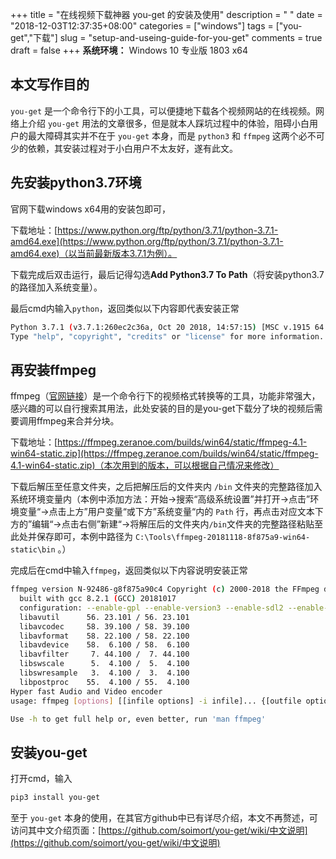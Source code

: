 +++
title = "在线视频下载神器 you-get 的安装及使用"
description = " "
date = "2018-12-03T12:37:35+08:00"
categories = ["windows"]
tags = ["you-get","下载"]
slug = "setup-and-useing-guide-for-you-get"
comments = true
draft = false
+++
**系统环境：** Windows 10 专业版 1803 x64

## 本文写作目的

`you-get` 是一个命令行下的小工具，可以便捷地下载各个视频网站的在线视频。网络上介绍 `you-get` 用法的文章很多，但是就本人踩坑过程中的体验，阻碍小白用户的最大障碍其实并不在于 `you-get` 本身，而是 `python3` 和 `ffmpeg` 这两个必不可少的依赖，其安装过程对于小白用户不太友好，遂有此文。

## 先安装python3.7环境

官网下载windows x64用的安装包即可，

下载地址：[https://www.python.org/ftp/python/3.7.1/python-3.7.1-amd64.exe](https://www.python.org/ftp/python/3.7.1/python-3.7.1-amd64.exe)（以当前最新版本3.7.1为例）。

下载完成后双击运行，最后记得勾选**Add Python3.7 To Path**（将安装python3.7的路径加入系统变量）。

最后cmd内输入`python`，返回类似以下内容即代表安装正常

```bash
Python 3.7.1 (v3.7.1:260ec2c36a, Oct 20 2018, 14:57:15) [MSC v.1915 64 bit (AMD64)] on win32
Type "help", "copyright", "credits" or "license" for more information.
```

## 再安装ffmpeg

ffmpeg（[官网链接](https://www.ffmpeg.org/)）是一个命令行下的视频格式转换等的工具，功能非常强大，感兴趣的可以自行搜索其用法，此处安装的目的是you-get下载分了块的视频后需要调用ffmpeg来合并分块。

下载地址：[https://ffmpeg.zeranoe.com/builds/win64/static/ffmpeg-4.1-win64-static.zip](https://ffmpeg.zeranoe.com/builds/win64/static/ffmpeg-4.1-win64-static.zip)（本次用到的版本，可以根据自己情况来修改）

下载后解压至任意文件夹，之后把解压后的文件夹内 `/bin` 文件夹的完整路径加入系统环境变量内（本例中添加方法：开始->搜索“高级系统设置”并打开->点击”环境变量“->点击上方”用户变量“或下方”系统变量“内的 `Path` 行，再点击对应文本下方的”编辑“->点击右侧”新建“->将解压后的文件夹内`/bin`文件夹的完整路径粘贴至此处并保存即可，本例中路径为 `C:\Tools\ffmpeg-20181118-8f875a9-win64-static\bin` 。）

完成后在cmd中输入`ffmpeg`，返回类似以下内容说明安装正常

```bash
ffmpeg version N-92486-g8f875a90c4 Copyright (c) 2000-2018 the FFmpeg developers
  built with gcc 8.2.1 (GCC) 20181017
  configuration: --enable-gpl --enable-version3 --enable-sdl2 --enable-fontconfig --enable-gnutls --enable-iconv --enable-libass --enable-libbluray --enable-libfreetype --enable-libmp3lame --enable-libopencore-amrnb --enable-libopencore-amrwb --enable-libopenjpeg --enable-libopus --enable-libshine --enable-libsnappy --enable-libsoxr --enable-libtheora --enable-libtwolame --enable-libvpx --enable-libwavpack --enable-libwebp --enable-libx264 --enable-libx265 --enable-libxml2 --enable-libzimg --enable-lzma --enable-zlib --enable-gmp --enable-libvidstab --enable-libvorbis --enable-libvo-amrwbenc --enable-libmysofa --enable-libspeex --enable-libxvid --enable-libaom --enable-libmfx --enable-amf --enable-ffnvcodec --enable-cuvid --enable-d3d11va --enable-nvenc --enable-nvdec --enable-dxva2 --enable-avisynth
  libavutil      56. 23.101 / 56. 23.101
  libavcodec     58. 39.100 / 58. 39.100
  libavformat    58. 22.100 / 58. 22.100
  libavdevice    58.  6.100 / 58.  6.100
  libavfilter     7. 44.100 /  7. 44.100
  libswscale      5.  4.100 /  5.  4.100
  libswresample   3.  4.100 /  3.  4.100
  libpostproc    55.  4.100 / 55.  4.100
Hyper fast Audio and Video encoder
usage: ffmpeg [options] [[infile options] -i infile]... {[outfile options] outfile}...

Use -h to get full help or, even better, run 'man ffmpeg'
```

## 安装you-get

打开cmd，输入

```bash
pip3 install you-get
```
至于 `you-get` 本身的使用，在其官方github中已有详尽介绍，本文不再赘述，可访问其中文介绍页面：[https://github.com/soimort/you-get/wiki/中文说明](https://github.com/soimort/you-get/wiki/中文说明)